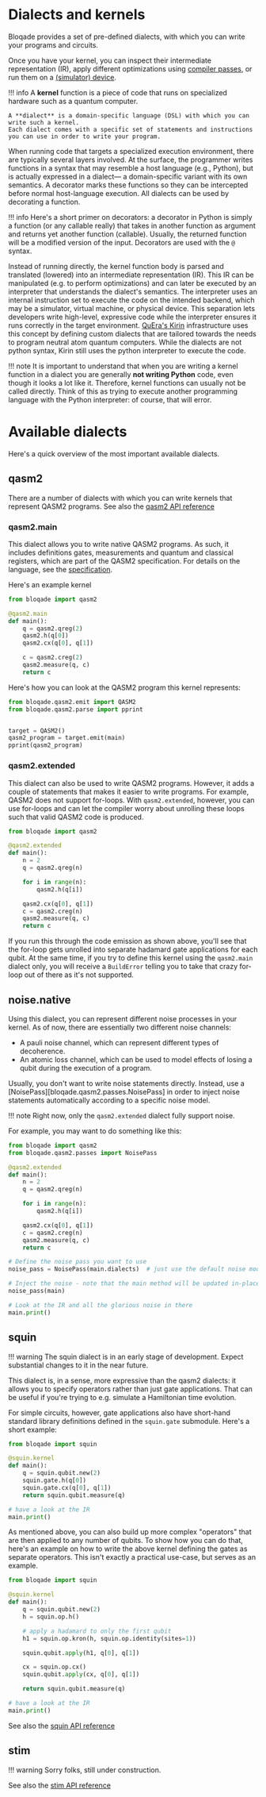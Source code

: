 # Dialects and kernels

Bloqade provides a set of pre-defined dialects, with which you can write your programs and circuits.

Once you have your kernel, you can inspect their intermediate representation (IR), apply different optimizations using [compiler passes](../quick_start/circuits/compiler_passes/index.md), or run them on a [(simulator) device](./simulator_device/simulator_device.md).

!!! info
    A **kernel** function is a piece of code that runs on specialized hardware such as a quantum computer.

    A **dialect** is a domain-specific language (DSL) with which you can write such a kernel.
    Each dialect comes with a specific set of statements and instructions you can use in order to write your program.


When running code that targets a specialized execution environment, there are typically several layers involved.
At the surface, the programmer writes functions in a syntax that may resemble a host language (e.g., Python), but is actually expressed in a dialect— a domain-specific variant with its own semantics.
A decorator marks these functions so they can be intercepted before normal host-language execution.
All dialects can be used by decorating a function.

!!! info
    Here's a short primer on decorators: a decorator in Python is simply a function (or any callable really) that takes in another function as argument and returns yet another function (callable).
    Usually, the returned function will be a modified version of the input.
    Decorators are used with the `@` syntax.


Instead of running directly, the kernel function body is parsed and translated (lowered) into an intermediate representation (IR).
This IR can be manipulated (e.g. to perform optimizations) and can later be executed by an interpreter that understands the dialect's semantics.
The interpreter uses an internal instruction set to execute the code on the intended backend, which may be a simulator, virtual machine, or physical device.
This separation lets developers write high-level, expressive code while the interpreter ensures it runs correctly in the target environment.
[QuEra's Kirin](https://queracomputing.github.io/kirin/latest/) infrastructure uses this concept by defining custom dialects that are tailored towards the needs to program neutral atom quantum computers.
While the dialects are not python syntax, Kirin still uses the python interpreter to execute the code.


!!! note
    It is important to understand that when you are writing a kernel function in a dialect you are generally **not writing Python** code, even though it looks a lot like it.
    Therefore, kernel functions can usually not be called directly.
    Think of this as trying to execute another programming language with the Python interpreter: of course, that will error.


# Available dialects

Here's a quick overview of the most important available dialects.

## qasm2

There are a number of dialects with which you can write kernels that represent QASM2 programs.
See also the [qasm2 API reference](../reference/qasm2.md)

### qasm2.main

This dialect allows you to write native QASM2 programs.
As such, it includes definitions gates, measurements and quantum and classical registers, which are part of the QASM2 specification.
For details on the language, see the [specification](https://arxiv.org/abs/1707.03429).

Here's an example kernel

```python
from bloqade import qasm2

@qasm2.main
def main():
    q = qasm2.qreg(2)
    qasm2.h(q[0])
    qasm2.cx(q[0], q[1])

    c = qasm2.creg(2)
    qasm2.measure(q, c)
    return c
```

Here's how you can look at the QASM2 program this kernel represents:

```python
from bloqade.qasm2.emit import QASM2
from bloqade.qasm2.parse import pprint


target = QASM2()
qasm2_program = target.emit(main)
pprint(qasm2_program)
```

### qasm2.extended

This dialect can also be used to write QASM2 programs.
However, it adds a couple of statements that makes it easier to write programs.
For example, QASM2 does not support for-loops.
With `qasm2.extended`, however, you can use for-loops and can let the compiler worry about unrolling these loops such that valid QASM2 code is produced.

```python
from bloqade import qasm2

@qasm2.extended
def main():
    n = 2
    q = qasm2.qreg(n)

    for i in range(n):
        qasm2.h(q[i])

    qasm2.cx(q[0], q[1])
    c = qasm2.creg(n)
    qasm2.measure(q, c)
    return c
```

If you run this through the code emission as shown above, you'll see that the for-loop gets unrolled into separate hadamard gate applications for each qubit.
At the same time, if you try to define this kernel using the `qasm2.main` dialect only, you will receive a `BuildError` telling you to take that crazy for-loop out of there as it's not supported.


## noise.native

Using this dialect, you can represent different noise processes in your kernel.
As of now, there are essentially two different noise channels:

* A pauli noise channel, which can represent different types of decoherence.
* An atomic loss channel, which can be used to model effects of losing a qubit during the execution of a program.

Usually, you don't want to write noise statements directly.
Instead, use a [NoisePass][bloqade.qasm2.passes.NoisePass] in order to inject noise statements automatically according to a specific noise model.

!!! note
    Right now, only the `qasm2.extended` dialect fully support noise.

For example, you may want to do something like this:

```python
from bloqade import qasm2
from bloqade.qasm2.passes import NoisePass

@qasm2.extended
def main():
    n = 2
    q = qasm2.qreg(n)

    for i in range(n):
        qasm2.h(q[i])

    qasm2.cx(q[0], q[1])
    c = qasm2.creg(n)
    qasm2.measure(q, c)
    return c

# Define the noise pass you want to use
noise_pass = NoisePass(main.dialects)  # just use the default noise model for now

# Inject the noise - note that the main method will be updated in-place
noise_pass(main)

# Look at the IR and all the glorious noise in there
main.print()
```


## squin

!!! warning
    The squin dialect is in an early stage of development.
    Expect substantial changes to it in the near future.


This dialect is, in a sense, more expressive than the qasm2 dialects: it allows you to specify operators rather than just gate applications.
That can be useful if you're trying to e.g. simulate a Hamiltonian time evolution.

For simple circuits, however, gate applications also have short-hand standard library definitions defined in the `squin.gate` submodule.
Here's a short example:

```python
from bloqade import squin

@squin.kernel
def main():
    q = squin.qubit.new(2)
    squin.gate.h(q[0])
    squin.gate.cx(q[0], q[1])
    return squin.qubit.measure(q)

# have a look at the IR
main.print()
```


As mentioned above, you can also build up more complex "operators" that are then applied to any number of qubits.
To show how you can do that, here's an example on how to write the above kernel defining the gates as separate operators.
This isn't exactly a practical use-case, but serves as an example.

```python
from bloqade import squin

@squin.kernel
def main():
    q = squin.qubit.new(2)
    h = squin.op.h()

    # apply a hadamard to only the first qubit
    h1 = squin.op.kron(h, squin.op.identity(sites=1))

    squin.qubit.apply(h1, q[0], q[1])

    cx = squin.op.cx()
    squin.qubit.apply(cx, q[0], q[1])

    return squin.qubit.measure(q)

# have a look at the IR
main.print()
```

See also the [squin API reference](../reference/squin.md)

## stim

!!! warning
    Sorry folks, still under construction.

See also the [stim API reference](../reference/stim.md)
